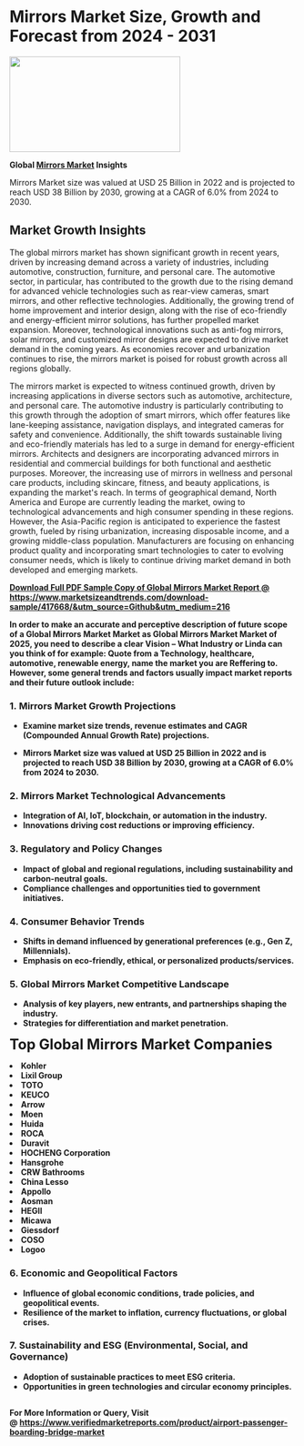 <H1>Mirrors Market Size, Growth and Forecast from 2024 - 2031</H1><img class="aligncenter size-medium wp-image-584254" src="https://thirdeyenews.in/wp-content/uploads/2024/09/Global-Market-Research-300x168.jpeg" alt="" width="300" height="168" /><p><strong>Global&nbsp;<a href="https://www.marketsizeandtrends.com/download-sample/417668/&amp;utm_source=Github&utm_medium=216">Mirrors Market</a> Insights</strong></p><p>Mirrors Market size was valued at USD 25 Billion in 2022 and is projected to reach USD 38 Billion by 2030, growing at a CAGR of 6.0% from 2024 to 2030.</p><p><h2>Market Growth Insights</h2> <p>The global mirrors market has shown significant growth in recent years, driven by increasing demand across a variety of industries, including automotive, construction, furniture, and personal care. The automotive sector, in particular, has contributed to the growth due to the rising demand for advanced vehicle technologies such as rear-view cameras, smart mirrors, and other reflective technologies. Additionally, the growing trend of home improvement and interior design, along with the rise of eco-friendly and energy-efficient mirror solutions, has further propelled market expansion. Moreover, technological innovations such as anti-fog mirrors, solar mirrors, and customized mirror designs are expected to drive market demand in the coming years. As economies recover and urbanization continues to rise, the mirrors market is poised for robust growth across all regions globally.</p> <p><strong><a href="#"></a></strong></p> <p>The mirrors market is expected to witness continued growth, driven by increasing applications in diverse sectors such as automotive, architecture, and personal care. The automotive industry is particularly contributing to this growth through the adoption of smart mirrors, which offer features like lane-keeping assistance, navigation displays, and integrated cameras for safety and convenience. Additionally, the shift towards sustainable living and eco-friendly materials has led to a surge in demand for energy-efficient mirrors. Architects and designers are incorporating advanced mirrors in residential and commercial buildings for both functional and aesthetic purposes. Moreover, the increasing use of mirrors in wellness and personal care products, including skincare, fitness, and beauty applications, is expanding the market's reach. In terms of geographical demand, North America and Europe are currently leading the market, owing to technological advancements and high consumer spending in these regions. However, the Asia-Pacific region is anticipated to experience the fastest growth, fueled by rising urbanization, increasing disposable income, and a growing middle-class population. Manufacturers are focusing on enhancing product quality and incorporating smart technologies to cater to evolving consumer needs, which is likely to continue driving market demand in both developed and emerging markets.</p> <p><strong><a href="#"></p><p><span class=""><strong>Download Full PDF Sample Copy of Global Mirrors Market Report</strong> @ <a href="https://www.marketsizeandtrends.com/download-sample/417668/&amp;utm_source=Github&utm_medium=216" target="_blank">https://www.marketsizeandtrends.com/download-sample/417668/&amp;utm_source=Github&utm_medium=216</a></span></p><p>In order to make an accurate and perceptive description of future scope of a Global&nbsp;Mirrors Market Market as Global&nbsp;Mirrors Market Market of 2025, you need to describe a clear Vision &ndash; What Industry or Linda can you think of for example: Quote from a Technology, healthcare, automotive, renewable energy, name the market you are Reffering to. However, some general trends and factors usually impact market reports and their future outlook include:</p><h3>1.&nbsp;<strong>Mirrors Market Growth Projections</strong></h3><ul><li>Examine market size trends, revenue estimates and CAGR (Compounded Annual Growth Rate) projections.</li><li><p>Mirrors Market size was valued at USD 25 Billion in 2022 and is projected to reach USD 38 Billion by 2030, growing at a CAGR of 6.0% from 2024 to 2030.</p></li></ul><h3>2.&nbsp;<strong>Mirrors Market Technological Advancements</strong></h3><ul><li>Integration of AI, IoT, blockchain, or automation in the industry.</li><li>Innovations driving cost reductions or improving efficiency.</li></ul><h3>3.&nbsp;<strong>Regulatory and Policy Changes</strong></h3><ul><li>Impact of global and regional regulations, including sustainability and carbon-neutral goals.</li><li>Compliance challenges and opportunities tied to government initiatives.</li></ul><h3>4.&nbsp;<strong>Consumer Behavior Trends</strong></h3><ul><li>Shifts in demand influenced by generational preferences (e.g., Gen Z, Millennials).</li><li>Emphasis on eco-friendly, ethical, or personalized products/services.</li></ul><h3>5.&nbsp;<strong>Global Mirrors Market Competitive Landscape</strong></h3><ul><li>Analysis of key players, new entrants, and partnerships shaping the industry.</li><li>Strategies for differentiation and market penetration.</li></ul><p data-pm-slice="1 1 []"><span style="color: inherit; font-family: inherit; font-size: 25px;">Top Global Mirrors Market Companies</span></p><div class="" data-test-id=""><p><li>Kohler</li><li> Lixil Group</li><li> TOTO</li><li> KEUCO</li><li> Arrow</li><li> Moen</li><li> Huida</li><li> ROCA</li><li> Duravit</li><li> HOCHENG Corporation</li><li> Hansgrohe</li><li> CRW Bathrooms</li><li> China Lesso</li><li> Appollo</li><li> Aosman</li><li> HEGII</li><li> Micawa</li><li> Giessdorf</li><li> COSO</li><li> Logoo</li></p></div><h3>6.&nbsp;<strong>Economic and Geopolitical Factors</strong></h3><ul><li>Influence of global economic conditions, trade policies, and geopolitical events.</li><li>Resilience of the market to inflation, currency fluctuations, or global crises.</li></ul><h3>7.&nbsp;<strong>Sustainability and ESG (Environmental, Social, and Governance)</strong></h3><ul><li>Adoption of sustainable practices to meet ESG criteria.</li><li>Opportunities in green technologies and circular economy principles.</li></ul><h2><strong style="font-size: 14px;">For More Information or Query, Visit @&nbsp;</strong><a style="background-color: #ffffff; font-size: 14px;" href="https://www.marketsizeandtrends.com/report/mirrors-market/" target="_blank">https://www.verifiedmarketreports.com/product/airport-passenger-boarding-bridge-market</a></h2>
